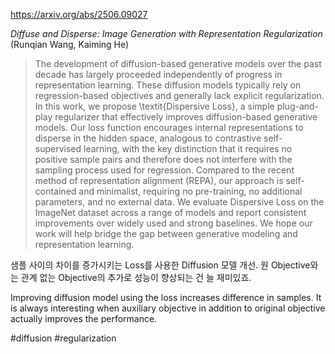 https://arxiv.org/abs/2506.09027

*Diffuse and Disperse: Image Generation with Representation Regularization* (Runqian Wang, Kaiming He)

> The development of diffusion-based generative models over the past decade has largely proceeded independently of progress in representation learning. These diffusion models typically rely on regression-based objectives and generally lack explicit regularization. In this work, we propose \textit{Dispersive Loss}, a simple plug-and-play regularizer that effectively improves diffusion-based generative models. Our loss function encourages internal representations to disperse in the hidden space, analogous to contrastive self-supervised learning, with the key distinction that it requires no positive sample pairs and therefore does not interfere with the sampling process used for regression. Compared to the recent method of representation alignment (REPA), our approach is self-contained and minimalist, requiring no pre-training, no additional parameters, and no external data. We evaluate Dispersive Loss on the ImageNet dataset across a range of models and report consistent improvements over widely used and strong baselines. We hope our work will help bridge the gap between generative modeling and representation learning.

샘플 사이의 차이를 증가시키는 Loss를 사용한 Diffusion 모델 개선. 원 Objective와는 관계 없는 Objective의 추가로 성능이 향상되는 건 늘 재미있죠.

<english>
Improving diffusion model using the loss increases difference in samples. It is always interesting when auxiliary objective in addition to original objective actually improves the performance.
</english>

#diffusion #regularization 